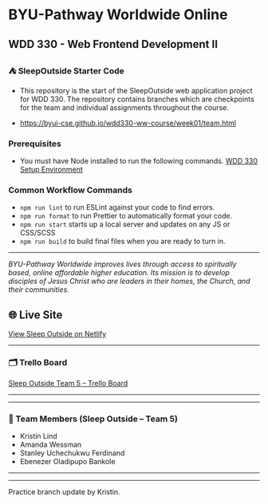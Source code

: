 # BYU-Pathway Worldwide Online
## WDD 330 - Web Frontend Development II

### ⛺ SleepOutside Starter Code

 - This repository is the start of the SleepOutside web application project for WDD 330. The repository contains branches which are checkpoints for the team and individual assignments throughout the course.

 - https://byui-cse.github.io/wdd330-ww-course/week01/team.html

### Prerequisites

- You must have Node installed to run the following commands.
[WDD 330 Setup Environment](https://byui-cse.github.io/wdd330-ww-course/intro/) 

### Common Workflow Commands

- `npm run lint` to run ESLint against your code to find errors.
- `npm run format` to run Prettier to automatically format your code.
- `npm run start` starts up a local server and updates on any JS or CSS/SCSS 
- `npm run build` to build final files when you are ready to turn in.


---
_BYU-Pathway Worldwide improves lives through access to spiritually based, online affordable higher education. Its mission is to develop disciples of Jesus Christ who are leaders in their homes, the Church, and their communities._
## 🌐 Live Site  
[View Sleep Outside on Netlify](https://sleepoutside-team5.netlify.app)

---

### 🗂 Trello Board  
[Sleep Outside Team 5 – Trello Board](https://trello.com/invite/b/690109112ad3d019b1ea0dd3/ATTIc5b758097f3c905bba169b957b5ee46e87F2A02C/sleep-outside-team-5)

---

---

### 👥 Team Members (Sleep Outside – Team 5)
- Kristin Lind  
- Amanda Wessman  
- Stanley Uchechukwu Ferdinand  
- Ebenezer Oladipupo Bankole  

---


---
Practice branch update by Kristin.

